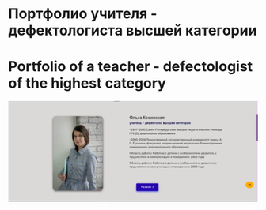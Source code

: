 # Портфолио учителя - дефектологиста высшей категории
# Portfolio of a teacher - defectologist of the highest category
![](./banner.png)